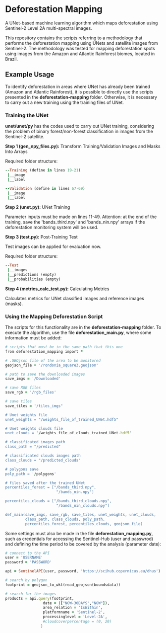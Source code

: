 # Deforestation Mapping
A UNet-based machine learning algorithm which maps deforestation using Sentinel-2 Level 2A multi-spectral images.

This repository contains the scripts referring to a methodology that performs the deforestation mapping using UNets and satellite images from Sentinel-2. The methodology was tested for mapping deforestation spots using images from the Amazon and Atlantic Rainforest biomes, located in Brazil.

## Example Usage
To identify deforestation in areas where UNet has already been trained (Amazon and Atlantic Rainforest), it is possible to directly use the scripts presented in the **deforestation-mapping** folder. Otherwise, it is necessary to carry out a new training using the training files of UNet.

### Training the UNet
**unet/unet/py** has the codes used to carry out UNet training, considering the problem of binary forest/non-forest classification in images from the Sentinel-2 satellite.

**Step 1 (gen_npy_files.py):** Transform Training/Validation Images and Masks Into Arrays

Required folder structure:

```ruby
--Training (define in lines 19-21)
 |__image
 |__label

--Validation (define in lines 67-69)
 |__image
 |__label
 ```
 
 **Step 2 (unet.py):** UNet Training 
 
Parameter inputs must be made on lines 11-49. Attention: at the end of the training, save the 'bands_third.npy' and 'bands_nin.npy' arrays if the deforestation monitoring system will be used.

**Step 3 (test.py):** Post-Training Test

Test images can be applied for evaluation now. 

Required folder structure:

```ruby
--Test
 |__images
 |__predictions (empty)
 |__probabilities (empty)
```

**Step 4 (metrics_calc_test.py):** Calculating Metrics

Calculates metrics for UNet classified images and reference images (masks).

### Using the Mapping Deforestation Script
The scripts for this functionality are in the **deforestation-mapping** folder. To execute the algorithm, use the file **deforestation_main.py**, where some information must be added:

```ruby
# scripts that must be in the same path that this one
from deforestation_mapping import *

# .GEOjson file of the area to be monitored
geojson_file = '/rondonia_square3.geojson'

# path to save the downloaded images
save_imgs = '/Downloaded'

# save RGB files
save_rgb = '/rgb_files'

# save tiles
save_tiles = '/tiles_imgs"

# Unet weights file
unet_weights = "/weights_file_of_trained_UNet.hdf5"

# Unet weights clouds file
unet_clouds = '/weights_file_of_clouds_trained_UNet.hdf5'

# classificated images path
class_path = "/predicted"

# classificated clouds images path
class_clouds = "/predicted_clouds"

# polygons save
poly_path = '/polygons'

# files saved after the trained UNet
percentiles_forest = ["/bands_third.npy",
                       "/bands_nin.npy"]

percentiles_clouds = ["/bands_third_clouds.npy",
                       "/bands_nin_clouds.npy"]

def_main(save_imgs, save_rgb, save_tiles, unet_weights, unet_clouds,
         class_path, class_clouds, poly_path, 
         percentiles_forest, percentiles_clouds, geojson_file)
```

Some settings must also be made in the file **deforestation_mapping.py**, such as credentials for accessing the Sentinel-Hub (user and passwrod) and defining the time period to be covered by the analysis (parameter date):

```ruby
# connect to the API
user = 'USERNAME'
password = 'PASSWORD' 

api = SentinelAPI(user, password, 'https://scihub.copernicus.eu/dhus')

# search by polygon
footprint = geojson_to_wkt(read_geojson(boundsdata))

# search for the images
products = api.query(footprint,
                 date = (["NOW-30DAYS","NOW"]),
                 area_relation = 'IsWithin',
                 platformname = 'Sentinel-2',
                 processinglevel = 'Level-2A',
                 #cloudcoverpercentage = (0, 20)
                )
```
